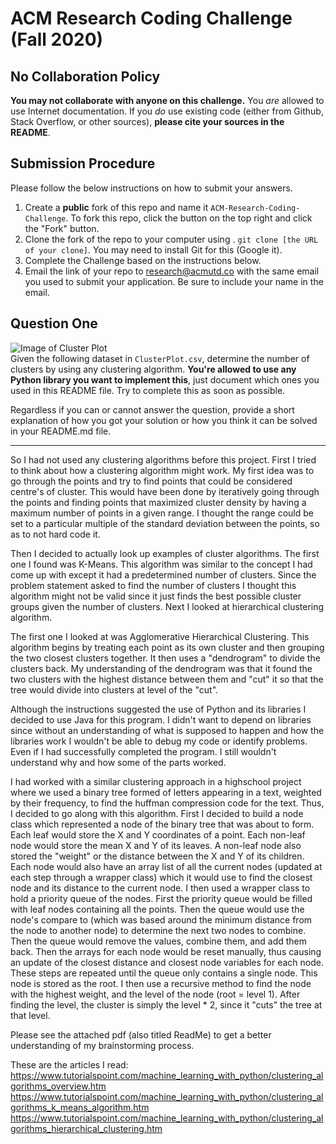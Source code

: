 # ACM Research Coding Challenge (Fall 2020)

## No Collaboration Policy

**You may not collaborate with anyone on this challenge.** You _are_ allowed to use Internet documentation. If you _do_ use existing code (either from Github, Stack Overflow, or other sources), **please cite your sources in the README**.

## Submission Procedure

Please follow the below instructions on how to submit your answers.

1. Create a **public** fork of this repo and name it `ACM-Research-Coding-Challenge`. To fork this repo, click the button on the top right and click the "Fork" button.
2. Clone the fork of the repo to your computer using . `git clone [the URL of your clone]`. You may need to install Git for this (Google it).
3. Complete the Challenge based on the instructions below.
4. Email the link of your repo to research@acmutd.co with the same email you used to submit your application. Be sure to include your name in the email.

## Question One

![Image of Cluster Plot](ClusterPlot.png)
<br/>
Given the following dataset in `ClusterPlot.csv`, determine the number of clusters by using any clustering algorithm. **You're allowed to use any Python library you want to implement this**, just document which ones you used in this README file. Try to complete this as soon as possible.

Regardless if you can or cannot answer the question, provide a short explanation of how you got your solution or how you think it can be solved in your README.md file.

-------------------------------------------------------------------------------------------------------------------------------------------------------------------------------

So I had not used any clustering algorithms before this project. First I tried to think about how a clustering algorithm might work. My first idea was to go through the points and try to find points that could be considered centre's of cluster. This would have been done by iteratively going through the points and finding points that maximized cluster density by having a maximum number of points in a given range. I thought the range could be set to a particular multiple of the standard deviation between the points, so as to not hard code it. 

Then I decided to actually look up examples of cluster algorithms. The first one I found was K-Means. This algorithm was similar to the concept I had come up with except it had a predetermined number of clusters. Since the problem statement asked to find the number of clusters I thought this algorithm might not be valid since it just finds the best possible cluster groups given the number of clusters. Next I looked at hierarchical clustering algorithm. 

The first one I looked at was Agglomerative Hierarchical Clustering. This algorithm begins by treating each point as its own cluster and then grouping the two closest clusters together. It then uses a "dendrogram" to divide the clusters back. My understanding of the dendrogram was that it found the two clusters with the highest distance between them and "cut" it so that the tree would divide into clusters at level of the "cut". 

Although the instructions suggested the use of Python and its libraries I decided to use Java for this program. I didn't want to depend on libraries since without an understanding of what is supposed to happen and how the libraries work I wouldn't be able to debug my code or identify problems. Even if I had successfully completed the program. I still wouldn't understand why and how some of the parts worked.

I had worked with a similar clustering approach in a highschool project where we used a binary tree formed of letters appearing in a text, weighted by their frequency, to find the huffman compression code for the text. Thus, I decided to go along with this algorithm. First I decided to build a node class which represented a node of the binary tree that was about to form. Each leaf would store the X and Y coordinates of a point. Each non-leaf node would store the mean X and Y of its leaves. A non-leaf node also stored the "weight" or the distance between the X and Y of its children. Each node would also have an array list of all the current nodes (updated at each step through a wrapper class)
which it would use to find the closest node and its distance to the current node. I then used a wrapper class to hold a priority queue of the nodes. First the priority queue would be filled with leaf nodes containing all the points. Then the queue would use the node's compare to (which was based around the minimum distance from the node to another node) to determine the next two nodes to combine. Then the queue would remove the values, combine them, and add them back. Then the arrays for each node would be reset manually, thus causing an update of the closest distance and closest node variables for each node. These steps are repeated until the queue only contains a single node. This node is stored as the root. I then use a recursive method to find the node with the highest weight, and the level of the node (root = level 1). After finding the level, the cluster is simply the level * 2, since it "cuts" the tree at that level.

Please see the attached pdf (also titled ReadMe) to get a better understanding of my brainstorming process.

These are the articles I read:
https://www.tutorialspoint.com/machine_learning_with_python/clustering_algorithms_overview.htm
https://www.tutorialspoint.com/machine_learning_with_python/clustering_algorithms_k_means_algorithm.htm
https://www.tutorialspoint.com/machine_learning_with_python/clustering_algorithms_hierarchical_clustering.htm
